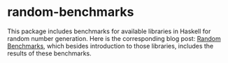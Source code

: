 # random-benchmarks

This package includes benchmarks for available libraries in Haskell for random number
generation. Here is the corresponding blog post: [Random
Benchmarks](https://alexey.kuleshevi.ch/blog/2019/12/21/random-benchmarks/), which besides
introduction to those libraries, includes the results of these benchmarks.
